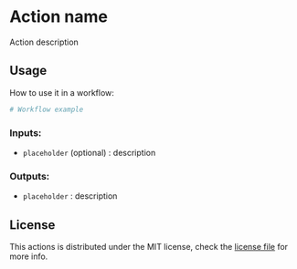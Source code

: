 # Action name

Action description

## Usage

How to use it in a workflow:

```yaml
# Workflow example
```

### Inputs:

- `placeholder` (optional) : description

### Outputs:

- `placeholder` : description

## License

This actions is distributed under the MIT license, check the [license file](LICENSE) for more info.
